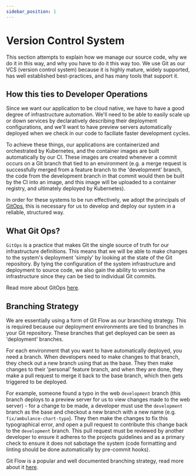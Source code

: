 ```yaml
---
sidebar_position: 1
---
```


# Version Control System

This section attempts to explain how we manage our source code, why we do it in this way, and why you have to do it
this way too. We use Git as our VCS (version control system) because it is highly mature, widely supported, has well
established best-practices, and has many tools that support it.

## How this ties to Developer Operations

Since we want our application to be cloud native, we have to have a good degree of infrastructure automation. We'll need
to be able to easily scale up or down services by declaratively describing their deployment configurations, and we'll
want to have preview servers automatically deployed when we check in our code to faciliate faster development cycles.

To achieve these things, our applications are containerized and orchestrated by Kubernetes, and the container images are
built automatically by our CI. These images are created whenever a commit occurs on a Git branch that tied to an
environment (e.g. a merge request is successfully merged from a feature branch to the 'development' branch, the code
from the development branch in that commit would then be built by the CI into an image, and this image will be uploaded
to a container registry, and ultimately deployed by Kubernetes).

In order for these systems to be run effectively, we adopt the principals of
[GitOps](https://about.gitlab.com/topics/gitops/), this is necessary for us to develop and deploy our system in a
reliable, structured way.

## What Git Ops?

`GitOps` is a practice that makes Git the single source of truth for our infrastructure definitions. This means that we
will be able to make changes to the system's deployment 'simply' by looking at the state of the Git repository. By
tying the configuration of the system infrastructure and deployment to source code, we also gain the ability to version
the infrastructure since they can be tied to individual Git commits.

Read more about GitOps [here](https://about.gitlab.com/topics/gitops/).

## Branching Strategy

We are essentially using a form of Git Flow as our branching strategy. This is required because our deployment
environments are tied to branches in your Git repository. These branches that get deployed can be seen as
'deployment' branches.

For each environment that you want to have automatically deployed, you need a branch. When developers need
to make changes to that branch, they check out a new branch using that as the base. They then make changes to their
'personal' feature branch, and when they are done, they make a pull request to merge it back to the base branch, which
then gets triggered to be deployed.

For example, someone found a typo in the web `development` branch (this branch deploys to a preview server for us to
view changes made to the web server) - for a change to be made, a developer must use the `development` branch as the base
and checkout a new branch with a new name (e.g. `fix/ambulance-chart-typo`). They then make the changes to fix this
typographical error, and open a pull request to contribute this change back to the `development` branch. This pull
request must be reviewed by another developer to ensure it adheres to the projects guidelines and as a primary check to
ensure it does not sabotage the system (code formatting and linting should be done automatically by pre-commit hooks).

Git Flow is a popular and well documented branching strategy, read more about it
[here](https://www.atlassian.com/git/tutorials/comparing-workflows/gitflow-workflow).
